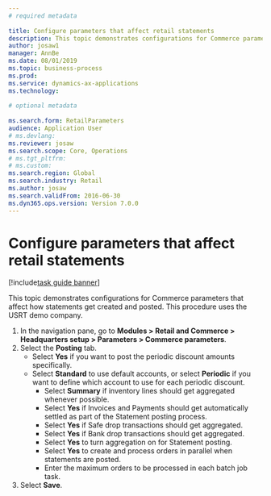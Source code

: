 ```yaml
--- 
# required metadata 
 
title: Configure parameters that affect retail statements
description: This topic demonstrates configurations for Commerce parameters that affect how statements get created and posted. 
author: josaw1
manager: AnnBe 
ms.date: 08/01/2019
ms.topic: business-process 
ms.prod:  
ms.service: dynamics-ax-applications 
ms.technology:  
 
# optional metadata 
 
ms.search.form: RetailParameters   
audience: Application User 
# ms.devlang:  
ms.reviewer: josaw
ms.search.scope: Core, Operations 
# ms.tgt_pltfrm:  
# ms.custom:  
ms.search.region: Global
ms.search.industry: Retail
ms.author: josaw
ms.search.validFrom: 2016-06-30 
ms.dyn365.ops.version: Version 7.0.0 
---
```

# Configure parameters that affect retail statements

[!include[task guide banner](../includes/task-guide-banner.md)]

This topic demonstrates configurations for Commerce parameters that affect how statements get created and posted. This procedure uses the USRT demo company.

1. In the navigation pane, go to **Modules > Retail and Commerce > Headquarters setup  > Parameters > Commerce parameters**.
2. Select the **Posting** tab.
    - Select **Yes** if you want to post the periodic discount amounts specifically.  
    - Select **Standard** to use default accounts, or select **Periodic** if you want to define which account to use for each periodic discount.  
      - Select **Summary** if inventory lines should get aggregated whenever possible.  
      - Select **Yes** if Invoices and Payments should get automatically settled as part of the Statement posting process.  
      - Select **Yes** if Safe drop transactions should get aggregated.  
      - Select **Yes** if Bank drop transactions should get aggregated.  
      - Select **Yes** to turn aggregation on for Statement posting.  
      - Select **Yes** to create and process orders in parallel when statements are posted.  
      - Enter the maximum orders to be processed in each batch job task.  
3. Select **Save**.

